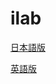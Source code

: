 # ilab

[日本語版](ja/index.htm)

[英語版](en/Ishida%20Matsubara%20Lablatory%20–%20This%20is%20Ishida%20Matsubara%20Laboratory.htm)
